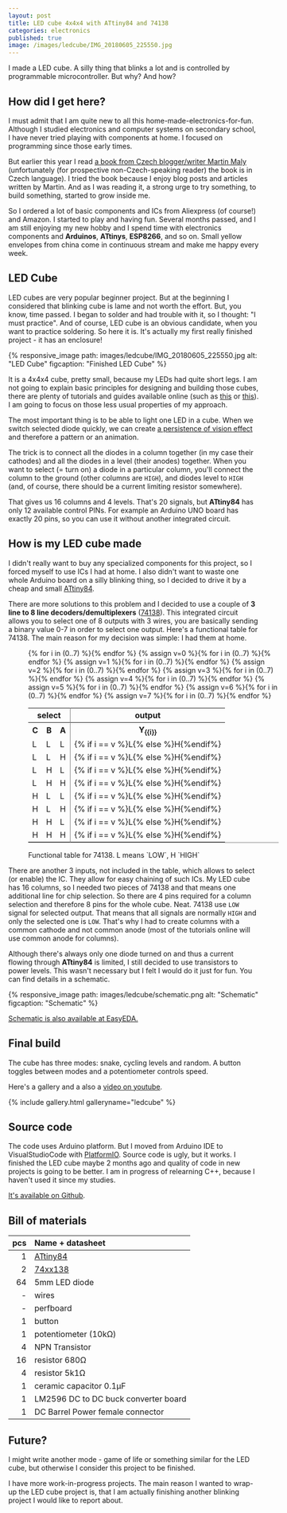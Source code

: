 ```yaml
---
layout: post
title: LED cube 4x4x4 with ATtiny84 and 74138
categories: electronics
published: true
image: /images/ledcube/IMG_20180605_225550.jpg
---
```


I made a LED cube. A silly thing that blinks a lot and is controlled by programmable microcontroller. But why? And how?

<!--more-->

## How did I get here?

I must admit that I am quite new to all this home-made-electronics-for-fun. Although I studied electronics and computer systems on secondary school, I have never tried playing with components at home. I focused on programming since those early times. 

But earlier this year I read [a book from Czech blogger/writer Martin Maly](http://elektrokniha.cz) (unfortunately (for prospective non-Czech-speaking reader) the book is in Czech language). I tried the book because I enjoy blog posts and articles written by Martin. And as I was reading it, a strong urge to try something, to build something, started to grow inside me.

So I ordered a lot of basic components and ICs from Aliexpress (of course!) and Amazon. I started to play and having fun. Several months passed, and I am still enjoying my new hobby and I spend time  with electronics components and **Arduinos**, **ATtinys**, **ESP8266**, and so on. Small yellow envelopes from china come in continuous stream and make me happy every week.

## LED Cube

LED cubes are very popular beginner project. But at the beginning I considered that blinking cube is lame and not worth the effort. But, you know, time passed. I began to solder and had trouble with it, so I thought: "I must practice". And of course, LED cube is an obvious candidate, when you want to practice soldering. So here it is. It's actually my first really finished project - it has an enclosure! 

{% responsive_image path: images/ledcube/IMG_20180605_225550.jpg alt: "LED Cube" figcaption: "Finished LED Cube" %}

It is a 4x4x4 cube, pretty small, because my LEDs had quite short legs.
I am not going to explain basic principles for designing and building those cubes, there are plenty of tutorials and guides available online (such as [this](http://www.instructables.com/id/LED-Cube-4x4x4/) or [this](http://www.instructables.com/id/4x4x4-LED-Cube-Arduino-Uno/)). I am going to focus on those less usual properties of my approach.

The most important thing is to be able to light one LED in a cube. When we switch selected diode quickly, we can create [a persistence of vision effect](https://en.wikipedia.org/wiki/Persistence_of_vision) and therefore a pattern or an animation. 

The trick is to connect all the diodes in a column together (in my case their cathodes) and all the diodes in a level (their anodes) together. When you want to select (= turn on) a diode in a particular column, you'll connect the column to the ground (other columns are `HIGH`), and diodes level to `HIGH` (and, of course, there should be a current limiting resistor somewhere).

That gives us 16 columns and 4 levels. That's 20 signals, but **ATtiny84** has only 12 available control PINs. For example an Arduino UNO board has exactly 20 pins, so you can use it without another integrated circuit.

## How is my LED cube made

I didn't really want to buy any specialized components for this project, so I forced myself to use ICs I had at home. I also didn't want to waste one whole Arduino board on a silly blinking thing, so I decided to drive it by a cheap and small [ATtiny84](https://www.microchip.com/wwwproducts/en/ATtiny84).

There are more solutions to this problem and I decided to use a couple of **3 line to 8 line decoders/demultiplexers** ([74138](http://www.ti.com/lit/ds/symlink/sn74ls138.pdf)). This integrated circuit allows you to select one of 8 outputs with 3 wires, you are basically sending a binary value 0-7 in order to select one output. Here's a functional table for 74138. The main reason for my decision was simple: I had them at home.

<figure style="width: 100%; overflow-x: scroll">
    <table cellspacing="0"  style="border-bottom:1px solid gray">
    <tr>
        <th colspan="3" style="border-right:1px solid gray" >select</th>
        <th colspan="8">output</th>
    </tr>
    <tr>
        <th>C</th><th>B</th><th style="border-right:1px solid gray" >A</th>
        {% for i in (0..7) %}<th>Y<sub>{{i}}</sub></th>{% endfor %}
    </tr>
    <tr>
        <td>L</td><td>L</td><td style="border-right:1px solid gray">L</td>
        {% assign v=0 %}{% for i in (0..7) %}<td>{% if i == v %}L{% else %}H{%endif%}</td>{% endfor %}
    </tr>
    <tr>
        <td>L</td><td>L</td><td style="border-right:1px solid gray">H</td>
        {% assign v=1 %}{% for i in (0..7) %}<td>{% if i == v %}L{% else %}H{%endif%}</td>{% endfor %}
    </tr>
    <tr>
        <td>L</td><td>H</td><td style="border-right:1px solid gray">L</td>
        {% assign v=2 %}{% for i in (0..7) %}<td>{% if i == v %}L{% else %}H{%endif%}</td>{% endfor %}
    </tr>
    <tr>
        <td>L</td><td>H</td><td style="border-right:1px solid gray">H</td>
        {% assign v=3 %}{% for i in (0..7) %}<td>{% if i == v %}L{% else %}H{%endif%}</td>{% endfor %}
    </tr>
    <tr>
        <td>H</td><td>L</td><td style="border-right:1px solid gray">L</td>
        {% assign v=4 %}{% for i in (0..7) %}<td>{% if i == v %}L{% else %}H{%endif%}</td>{% endfor %}
    </tr>
    <tr>
        <td>H</td><td>L</td><td style="border-right:1px solid gray">H</td>
        {% assign v=5 %}{% for i in (0..7) %}<td>{% if i == v %}L{% else %}H{%endif%}</td>{% endfor %}
    </tr>
    <tr>
        <td>H</td><td>H</td><td style="border-right:1px solid gray">L</td>
        {% assign v=6 %}{% for i in (0..7) %}<td>{% if i == v %}L{% else %}H{%endif%}</td>{% endfor %}
    </tr>
    <tr>
        <td>H</td><td>H</td><td style="border-right:1px solid gray">H</td>
        {% assign v=7 %}{% for i in (0..7) %}<td>{% if i == v %}L{% else %}H{%endif%}</td>{% endfor %}
    </tr>
    </table>
    <figcaption>Functional table for 74138. L means `LOW`, H `HIGH`</figcaption>
</figure>

There are another 3 inputs, not included in the table, which allows to select (or enable) the IC. They allow for easy chaining of such ICs. My LED cube has 16 columns, so I needed two pieces of 74138 and that means one additional line for chip selection. So there are 4 pins required for a column selection and therefore 8 pins for the whole cube. Neat. 74138  use `LOW` signal for selected output. That means that all signals are normally `HIGH` and only the selected one is `LOW`. That's why I had to create columns with a common cathode and not common anode (most of the tutorials online will use common anode for columns).

Although there's always only one diode turned on and thus a current flowing through **ATtiny84** is limited, I still decided to use transistors to power levels. This wasn't necessary but I felt I would do it just for fun. You can find details in a schematic.

{% responsive_image path: images/ledcube/schematic.png alt: "Schematic" figcaption: "Schematic" %}

[Schematic is also available at EasyEDA.](https://easyeda.com/josefadamcik/ledcubedriver)

## Final build

The cube has three modes: snake, cycling levels and random. A button toggles between modes and a potentiometer controls speed.

Here's a gallery and a also a [video on youtube](https://www.youtube.com/watch?v=VQNsp-L_gPY).

{% include gallery.html galleryname="ledcube" %}

## Source code

The code uses Arduino platform. But I moved from Arduino IDE to VisualStudioCode with [PlatformIO](https://platformio.org). Source code is ugly, but it works. I finished the LED cube maybe 2 months ago and quality of code in new projects is going to be better. I am in progress of relearning C++, because I haven't used it since my studies.

<a href="https://github.com/josefadamcik/ledcube_4x4_double74138">It's available on Github</a>.

## Bill of materials


| pcs | Name + datasheet |
|----:|:-----------|
|1    | [ATtiny84](https://www.microchip.com/wwwproducts/en/ATtiny84) |
|2    | [74xx138](http://www.ti.com/lit/ds/symlink/sn74ls138.pdf) |
|64   | 5mm LED diode |
|-    | wires |
|-    | perfboard |
|1    | button |
|1    | potentiometer (10kΩ) |
|4    | NPN Transistor |
|16   | resistor 680Ω  |
|4    | resistor 5k1Ω |
|1    | ceramic capacitor 0.1µF |
|1    | LM2596 DC to DC buck converter board |
|1    | DC Barrel Power female connector |


## Future?

I might write another mode - game of life or something similar for the LED cube, but otherwise I consider this project to be finished.

I have more work-in-progress projects. The main reason I wanted to wrap-up the LED cube project is, that I am actually finishing another blinking project I would like to report about. 







